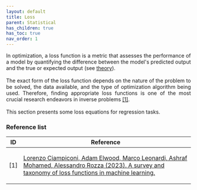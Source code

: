 ```yaml
---
layout: default
title: Loss
parent: Statistical
has_children: true
has_toc: true
nav_order: 1
---
```


<!--Don't delete ths script-->
<script src = "https://polyfill.io/v3/polyfill.min.js?features=es6"></script>
<script id = "MathJax-script" async src="https://cdn.jsdelivr.net/npm/mathjax@3/es5/tex-mml-chtml.js"></script>
<!--Don't delete ths script-->

<p align="justify">
In optimization, a loss function is a metric that assesses the performance of a model by quantifying the difference between the model's predicted output and the true or expected output (see <a target="_blank" rel="noopener" href="https://wmpjrufg.github.io/METAPY/LEARN_APPL_INVERSE.html">theory</a>).
<br><br>
The exact form of the loss function depends on the nature of the problem to be solved, the data available, and the type of optimization algorithm being used. Therefore, finding appropriate loss functions is one of the most crucial research endeavors in inverse problems <a href="#ref1">[1]</a>.
<br><br>
This section presents some loss equations for regression tasks.
</p>

<h3>Reference list</h3>

<table>
    <thead>
        <tr>
            <th>ID</th>
            <th>Reference</th>
        </tr>
    </thead>
    <tbody>
        <tr>
            <td><p align = "center" id = "ref1">[1]</p></td>
            <td><p align = "left"><a href="https://arxiv.org/abs/2301.05579" target="_blank" rel="noopener noreferrer">Lorenzo Ciampiconi, Adam Elwood, Marco Leonardi, Ashraf Mohamed, Alessandro Rozza (2023). A survey and taxonomy of loss functions in machine learning.</a></p></td>
        </tr>
    </tbody>
</table>
